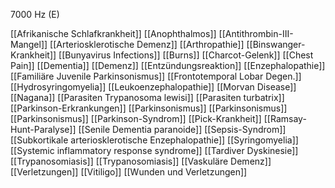 7000 Hz (E)

[[Afrikanische Schlafkrankheit]]
[[Anophthalmos]]
[[Antithrombin-III-Mangel]]
[[Arteriosklerotische Demenz]]
[[Arthropathie]]
[[Binswanger-Krankheit]]
[[Bunyavirus Infections]]
[[Burns]]
[[Charcot-Gelenk]]
[[Chest Pain]]
[[Dementia]]
[[Demenz]]
[[Entzündungsreaktion]]
[[Enzephalopathie]]
[[Familiäre Juvenile Parkinsonismus]]
[[Frontotemporal Lobar Degen.]]
[[Hydrosyringomyelia]]
[[Leukoenzephalopathie]]
[[Morvan Disease]]
[[Nagana]]
[[Parasiten Trypanosoma lewisi]]
[[Parasiten turbatrix]]
[[Parkinson-Erkrankungen]]
[[Parkinsonismus]]
[[Parkinsonismus]]
[[Parkinsonismus]]
[[Parkinson-Syndrom]]
[[Pick-Krankheit]]
[[Ramsay-Hunt-Paralyse]]
[[Senile Dementia paranoide]]
[[Sepsis-Syndrom]]
[[Subkortikale arteriosklerotische Enzephalopathie]]
[[Syringomyelia]]
[[Systemic inflammatory response syndrome]]
[[Tardiver Dyskinesie]]
[[Trypanosomiasis]]
[[Trypanosomiasis]]
[[Vaskuläre Demenz]]
[[Verletzungen]]
[[Vitiligo]]
[[Wunden und Verletzungen]]
